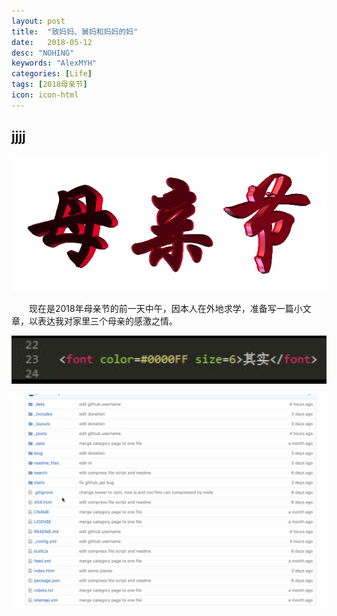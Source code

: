 ```yaml
---
layout: post
title:  "致妈妈、舅妈和妈妈的妈"
date:   2018-05-12
desc: "NOHING"
keywords: "AlexMYH"
categories: [Life]
tags: [2018母亲节]
icon: icon-html
---
```





## jjjj

![ddd](https://github.com/AlexMYH/AlexMYH.github.io/blob/master/static/assets/img/blog/mother.gif)

&emsp;&emsp;现在是2018年母亲节的前一天中午，因本人在外地求学，准备写一篇小文章，以表达我对家里三个母亲的感激之情。

![dongtu](https://github.com/AlexMYH/AlexMYH.github.io/blob/master/static/assets/img/blog/11.jpg)

![image](https://github.com/AlexMYH/AlexMYH.github.io/blob/master/static/assets/img/blog/edit.gif)